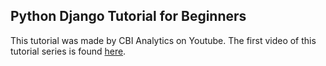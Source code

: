 ## Python Django Tutorial for Beginners
This tutorial was made by CBI Analytics on Youtube. The first video of this tutorial series is found [here](https://www.youtube.com/watch?v=aZo28FTMF2c&t=321s&ab_channel=CBIAnalytics).